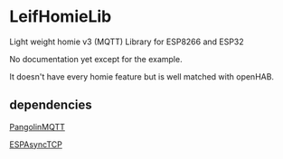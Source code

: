# LeifHomieLib
Light weight homie v3 (MQTT) Library for ESP8266 and ESP32

No documentation yet except for the example.

It doesn't have every homie feature but is well matched with openHAB.

## dependencies

[PangolinMQTT](https://github.com/leifclaesson/PangolinMQTT)

[ESPAsyncTCP](https://github.com/me-no-dev/ESPAsyncTCP)
